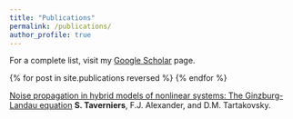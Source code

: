 ```yaml
---
title: "Publications"
permalink: /publications/
author_profile: true
---
```


For a complete list, visit my [Google Scholar](https://scholar.google.com/citations?user=evd0C28AAAAJ&hl=en) page.

{% for post in site.publications reversed %}
{% endfor %}

[Noise propagation in hybrid models of nonlinear systems: The Ginzburg-Landau equation](https://doi.org/10.1016/j.jcp.2014.01.015)
<b>S. Taverniers</b>, F.J. Alexander, and D.M. Tartakovsky.
